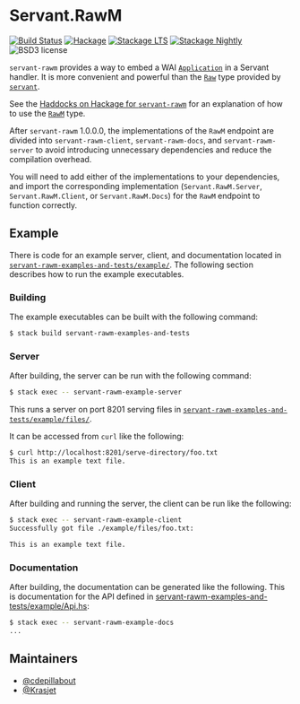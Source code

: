 # Servant.RawM

[![Build Status](https://secure.travis-ci.org/cdepillabout/servant-rawm.svg)](http://travis-ci.org/cdepillabout/servant-rawm)
[![Hackage](https://img.shields.io/hackage/v/servant-rawm.svg)](https://hackage.haskell.org/package/servant-rawm)
[![Stackage LTS](http://stackage.org/package/servant-rawm/badge/lts)](http://stackage.org/lts/package/servant-rawm)
[![Stackage Nightly](http://stackage.org/package/servant-rawm/badge/nightly)](http://stackage.org/nightly/package/servant-rawm)
![BSD3 license](https://img.shields.io/badge/license-BSD3-blue.svg)

`servant-rawm` provides a way to embed a WAI
[`Application`](https://hackage.haskell.org/package/wai-3.2.1.1/docs/Network-Wai.html#t:Application)
in a Servant handler. It is more convenient and powerful than the
[`Raw`](https://hackage.haskell.org/package/servant-0.11/docs/Servant-API-Raw.html#t:Raw)
type provided by [`servant`](https://hackage.haskell.org/package/servant).

See the
[Haddocks on Hackage for `servant-rawm`](https://hackage.haskell.org/package/servant-rawm/docs/Servant-RawM.html)
for an explanation of how to use the
[`RawM`](https://hackage.haskell.org/package/servant-rawm/docs/Servant-RawM.html#t:RawM)
type.

After `servant-rawm` 1.0.0.0, the implementations of the `RawM` endpoint are
divided into `servant-rawm-client`, `servant-rawm-docs`, and
`servant-rawm-server` to avoid introducing unnecessary dependencies and reduce
the compilation overhead.

You will need to add either of the implementations to your dependencies, and
import the corresponding implementation (`Servant.RawM.Server`,
`Servant.RawM.Client`, or `Servant.RawM.Docs`) for the `RawM` endpoint to
function correctly.

## Example

There is code for an example server, client, and documentation located
in [`servant-rawm-examples-and-tests/example/`](servant-rawm-examples-and-tests/example/). The following section describes how to run the
example executables.

### Building

The example executables can be built with the following command:

```sh
$ stack build servant-rawm-examples-and-tests
```

### Server

After building, the server can be run with the following command:

```sh
$ stack exec -- servant-rawm-example-server
```

This runs a server on port 8201 serving files
in [`servant-rawm-examples-and-tests/example/files/`](servant-rawm-examples-and-tests/example/files/).

It can be accessed from `curl` like the following:

```sh
$ curl http://localhost:8201/serve-directory/foo.txt
This is an example text file.
```

### Client

After building and running the server, the client can be run like the following:

```sh
$ stack exec -- servant-rawm-example-client
Successfully got file ./example/files/foo.txt:

This is an example text file.
```

### Documentation

After building, the documentation can be generated like the following. This is
documentation for the API defined in
[servant-rawm-examples-and-tests/example/Api.hs](servant-rawm-examples-and-tests/example/Api.hs):

```sh
$ stack exec -- servant-rawm-example-docs
...
```

## Maintainers

- [@cdepillabout](https://github.com/cdepillabout)
- [@Krasjet](https://github.com/Krasjet)

